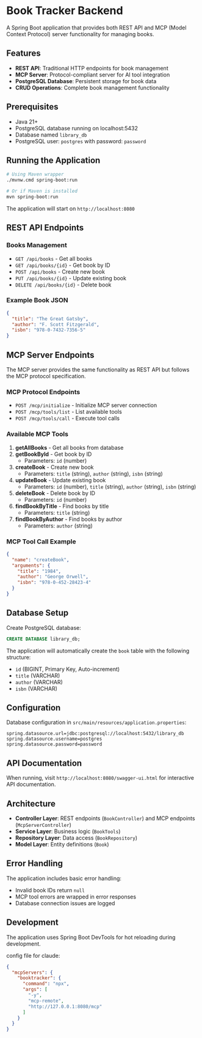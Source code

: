 # Book Tracker Backend

A Spring Boot application that provides both REST API and MCP (Model Context Protocol) server functionality for managing books.

## Features

- **REST API**: Traditional HTTP endpoints for book management
- **MCP Server**: Protocol-compliant server for AI tool integration
- **PostgreSQL Database**: Persistent storage for book data
- **CRUD Operations**: Complete book management functionality

## Prerequisites

- Java 21+
- PostgreSQL database running on localhost:5432
- Database named `library_db`
- PostgreSQL user: `postgres` with password: `password`

## Running the Application

```bash
# Using Maven wrapper
./mvnw.cmd spring-boot:run

# Or if Maven is installed
mvn spring-boot:run
```

The application will start on `http://localhost:8080`

## REST API Endpoints

### Books Management

- `GET /api/books` - Get all books
- `GET /api/books/{id}` - Get book by ID
- `POST /api/books` - Create new book
- `PUT /api/books/{id}` - Update existing book
- `DELETE /api/books/{id}` - Delete book

### Example Book JSON

```json
{
  "title": "The Great Gatsby",
  "author": "F. Scott Fitzgerald",
  "isbn": "978-0-7432-7356-5"
}
```

## MCP Server Endpoints

The MCP server provides the same functionality as REST API but follows the MCP protocol specification.

### MCP Protocol Endpoints

- `POST /mcp/initialize` - Initialize MCP server connection
- `POST /mcp/tools/list` - List available tools
- `POST /mcp/tools/call` - Execute tool calls

### Available MCP Tools

1. **getAllBooks** - Get all books from database
2. **getBookById** - Get book by ID
   - Parameters: `id` (number)
3. **createBook** - Create new book
   - Parameters: `title` (string), `author` (string), `isbn` (string)
4. **updateBook** - Update existing book
   - Parameters: `id` (number), `title` (string), `author` (string), `isbn` (string)
5. **deleteBook** - Delete book by ID
   - Parameters: `id` (number)
6. **findBookByTitle** - Find books by title
   - Parameters: `title` (string)
7. **findBookByAuthor** - Find books by author
   - Parameters: `author` (string)

### MCP Tool Call Example

```json
{
  "name": "createBook",
  "arguments": {
    "title": "1984",
    "author": "George Orwell",
    "isbn": "978-0-452-28423-4"
  }
}
```

## Database Setup

Create PostgreSQL database:

```sql
CREATE DATABASE library_db;
```

The application will automatically create the `book` table with the following structure:

- `id` (BIGINT, Primary Key, Auto-increment)
- `title` (VARCHAR)
- `author` (VARCHAR)
- `isbn` (VARCHAR)

## Configuration

Database configuration in `src/main/resources/application.properties`:

```properties
spring.datasource.url=jdbc:postgresql://localhost:5432/library_db
spring.datasource.username=postgres
spring.datasource.password=password
```

## API Documentation

When running, visit `http://localhost:8080/swagger-ui.html` for interactive API documentation.

## Architecture

- **Controller Layer**: REST endpoints (`BookController`) and MCP endpoints (`McpServerController`)
- **Service Layer**: Business logic (`BookTools`)
- **Repository Layer**: Data access (`BookRepository`)
- **Model Layer**: Entity definitions (`Book`)

## Error Handling

The application includes basic error handling:

- Invalid book IDs return `null`
- MCP tool errors are wrapped in error responses
- Database connection issues are logged

## Development

The application uses Spring Boot DevTools for hot reloading during development.

config file for claude:
```json
{
  "mcpServers": {
    "booktracker": {
      "command": "npx",
      "args": [
        "-y",
        "mcp-remote",
        "http://127.0.0.1:8080/mcp"
      ]
    }
  }
}
```
